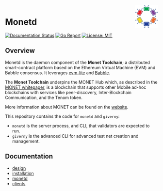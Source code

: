 <img width="75px" height="75px" align="right" alt="Monet Logo" src="docs/_static/monet_logo.png" title="Monetd"/>

# Monetd

[![Documentation Status](https://readthedocs.org/projects/monetd/badge/?version=latest)](https://monetd.readthedocs.io/en/latest/?badge=latest)
[![Go Report](https://goreportcard.com/badge/github.com/mosaicnetworks/monetd)](https://goreportcard.com/report/github.com/mosaicnetworks/monetd)
[![License: MIT](https://img.shields.io/badge/License-MIT-yellow.svg)](https://opensource.org/licenses/MIT)

## Overview

Monetd is the daemon component of the **Monet Toolchain**; a distributed
smart-contract platform based on the Ethereum Virtual Machine (EVM) and Babble 
consensus. It leverages [evm-lite](https://github.com/mosaicnetworks/evm-lite) 
and [Babble](https://github.com/mosaicnetworks/babble).

The **Monet Toolchain** underpins the MONET Hub which, as described in the 
[MONET whitepaper](http://bit.ly/monet-whitepaper), is a blockchain that
supports other Mobile ad-hoc blockchains with services like peer-discovery,
Inter-Blockchain Communication, and the Tenom token. 

More information about MONET can be found on the [website](https://monet.network/about.html).

This repository contains the code for `monetd` and `giverny`:

- `monetd` is the server process, and CLI, that validators are expected to run.
- `giverny` is the advanced CLI for advanced test net creation and management.

## Documentation

* [design](https://monetd.readthedocs.io/en/latest/design.html)
* [installation](https://monetd.readthedocs.io/en/latest/install.html)
* [monetd](https://monetd.readthedocs.io/en/latest/monetd.html)
* [clients](https://monetd.readthedocs.io/en/latest/clients.html)